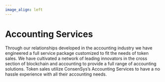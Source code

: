```yaml
---
image_align: left
---
```


# Accounting Services
Through our relationships developed in the accounting industry we have engineered a full service package customized to fit the needs of token sales. We have cultivated a network of leading innovators in the cross section of blockchain and accounting to provide a full range of accounting solutions. Token sales utilize ConsenSys’s Accounting Services to have a no hassle experience with all their accounting needs.

